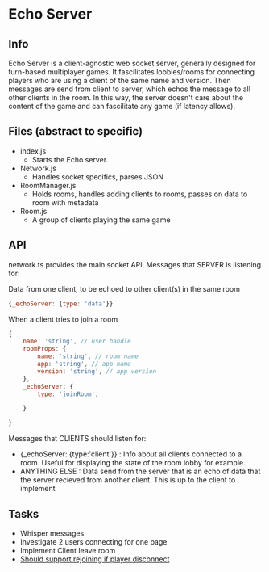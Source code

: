 # Echo Server

## Info

Echo Server is a client-agnostic web socket server, generally designed for turn-based multiplayer games.  It fascilitates lobbies/rooms for connecting players who are using a client of the same name and version.  Then messages are send from client to server, which echos the message to all other clients in the room.  In this way, the server doesn't care about the content of the game and can fascilitate any game (if latency allows).

## Files (abstract to specific)

- index.js
  - Starts the Echo server.
- Network.js
  - Handles socket specifics, parses JSON
- RoomManager.js
  - Holds rooms, handles adding clients to rooms, passes on data to room with metadata
- Room.js
  - A group of clients playing the same game

## API

network.ts provides the main socket API.
Messages that SERVER is listening for:

Data from one client, to be echoed to other client(s) in the same room

``` js
{_echoServer: {type: 'data'}}
```

When a client tries to join a room

``` js
{
    name: 'string', // user handle
    roomProps: {
        name: 'string', // room name
        app: 'string', // app name
        version: 'string', // app version
    },
    _echoServer: {
        type: 'joinRoom',

    }

}
```

Messages that CLIENTS should listen for:

- {_echoServer: {type:'client'}} : Info about all clients connected to a room.  Useful for displaying the state of the room lobby for example.
- ANYTHING ELSE : Data send from the server that is an echo of data that the server recieved from another client.  This is up to the client to implement

## Tasks

- Whisper messages
- Investigate 2 users connecting for one page
- Implement Client leave room
- [Should support rejoining if player disconnect](https://github.com/websockets/ws#how-to-detect-and-close-broken-connections)
